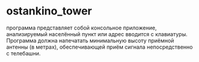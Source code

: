 # ostankino_tower
программа представляет собой консольное приложение, анализируемый населённый пункт или адрес вводится с клавиатуры.  Программа должна напечатать минимальную высоту приёмной антенны (в метрах), обеспечивающей приём сигнала непосредственно с телебашни.
